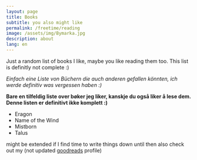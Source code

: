 ```yaml
---
layout: page
title: Books
subtitle: you also might like
permalink: /freetime/reading
image: /assets/img/Bymarka.jpg
description: about
lang: en
---
```


Just a random list of books I like, maybe you like reading them too.
This list is definitly not complete :)


*Einfach eine Liste von Büchern die auch anderen gefallen könnten, ich werde definitiv was vergessen haben :)*

__Bare en tilfeldig liste over bøker jeg liker, kanskje du også liker å lese dem.
Denne listen er definitivt ikke komplett :)__


- Eragon
- Name of the Wind 
- Mistborn
- Talus


might be extended if I find time to write things down until then also check out my (not updated [goodreads](https://www.goodreads.com/user/show/142422445-paul) profile) 